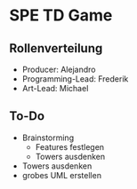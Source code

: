 # SPE TD Game

## Rollenverteilung
- Producer: Alejandro
- Programming-Lead: Frederik 
- Art-Lead: Michael

## To-Do
- Brainstorming
  - Features festlegen
  - Towers ausdenken
- Towers ausdenken
- grobes UML erstellen

